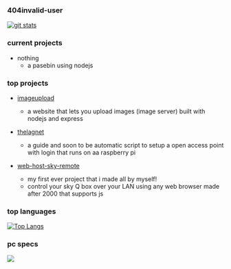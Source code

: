 ### 404invalid-user 

[![git stats](https://github-readme-stats.vercel.app/api?username=404invalid-user&show_icons=true&theme=radical)](https://invaliduser.uk.to)

### current projects 

- nothing
  - a pasebin using nodejs

### top projects

- [imageupload](https://github.com/404invalid-user/imageupload)
  - a website that lets you upload images (image server) built with nodejs and express 

- [thelagnet](https://lagnet.glitch.me)
  - a guide and soon to be automatic script to setup a open access point with login that runs on aa raspberry pi

- [web-host-sky-remote](https://github.com/404invalid-user/web-host-sky-remote)
  - my first ever project that i made all by myself!
  - control your sky Q box over your LAN using any web browser made after 2000 that supports js

### top languages 
[![Top Langs](https://github-readme-stats.vercel.app/api/top-langs/?username=404invalid-user)](https://invaliduser.uk.to/projects/)
### pc specs
<a title="pc" href="https://invaliduser.uk.to/pcspecs.html"><img src="https://www.pcgamebenchmark.com/signature/intel-core-i5-5350u/8gb/intel-hd-6000/twitch.png"></a>
